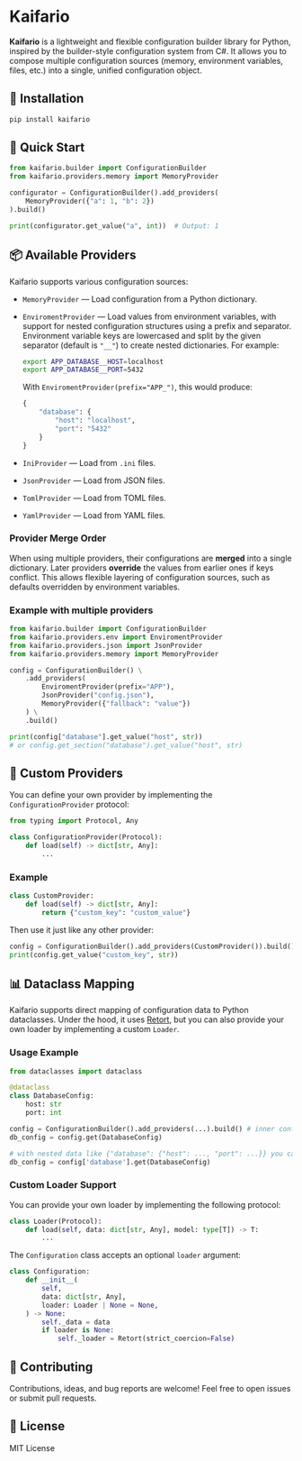# Kaifario

**Kaifario** is a lightweight and flexible configuration builder library for Python, inspired by the builder-style configuration system from C#. It allows you to compose multiple configuration sources (memory, environment variables, files, etc.) into a single, unified configuration object.

## 🔧 Installation

```bash
pip install kaifario
```

## 🚀 Quick Start

```python
from kaifario.builder import ConfigurationBuilder
from kaifario.providers.memory import MemoryProvider

configurator = ConfigurationBuilder().add_providers(
    MemoryProvider({"a": 1, "b": 2})
).build()

print(configurator.get_value("a", int))  # Output: 1
```

## 📦 Available Providers

Kaifario supports various configuration sources:

- `MemoryProvider` — Load configuration from a Python dictionary.
- `EnviromentProvider` — Load values from environment variables, with support for nested configuration structures using a prefix and separator. Environment variable keys are lowercased and split by the given separator (default is `"__"`) to create nested dictionaries. For example:

  ```bash
  export APP_DATABASE__HOST=localhost
  export APP_DATABASE__PORT=5432
  ```

  With `EnviromentProvider(prefix="APP_")`, this would produce:

  ```python
  {
      "database": {
          "host": "localhost",
          "port": "5432"
      }
  }
  ```

- `IniProvider` — Load from `.ini` files.
- `JsonProvider` — Load from JSON files.
- `TomlProvider` — Load from TOML files.
- `YamlProvider` — Load from YAML files.

### Provider Merge Order

When using multiple providers, their configurations are **merged** into a single dictionary. Later providers **override** the values from earlier ones if keys conflict. This allows flexible layering of configuration sources, such as defaults overridden by environment variables.

### Example with multiple providers

```python
from kaifario.builder import ConfigurationBuilder
from kaifario.providers.env import EnviromentProvider
from kaifario.providers.json import JsonProvider
from kaifario.providers.memory import MemoryProvider

config = ConfigurationBuilder() \
    .add_providers(
        EnviromentProvider(prefix="APP"),
        JsonProvider("config.json"),
        MemoryProvider({"fallback": "value"})
    ) \
    .build()

print(config["database"].get_value("host", str))
# or config.get_section("database").get_value("host", str)
```

## 🧹 Custom Providers

You can define your own provider by implementing the `ConfigurationProvider` protocol:

```python
from typing import Protocol, Any

class ConfigurationProvider(Protocol):
    def load(self) -> dict[str, Any]:
        ...
```

### Example

```python
class CustomProvider:
    def load(self) -> dict[str, Any]:
        return {"custom_key": "custom_value"}
```

Then use it just like any other provider:

```python
config = ConfigurationBuilder().add_providers(CustomProvider()).build()
print(config.get_value("custom_key", str))
```

## 📊 Dataclass Mapping

Kaifario supports direct mapping of configuration data to Python dataclasses. Under the hood, it uses [Retort](https://github.com/reagento/adaptix), but you can also provide your own loader by implementing a custom `Loader`.

### Usage Example

```python
from dataclasses import dataclass

@dataclass
class DatabaseConfig:
    host: str
    port: int

config = ConfigurationBuilder().add_providers(...).build() # inner config data should contain {"host": ..., "port": ...}
db_config = config.get(DatabaseConfig)

# with nested data like {"database": {"host": ..., "port": ...}} you can use:
db_config = config['database'].get(DatabaseConfig)
```
### Custom Loader Support

You can provide your own loader by implementing the following protocol:

```python
class Loader(Protocol):
    def load(self, data: dict[str, Any], model: type[T]) -> T:
        ...
```

The `Configuration` class accepts an optional `loader` argument:

```python
class Configuration:
    def __init__(
        self,
        data: dict[str, Any],
        loader: Loader | None = None,
    ) -> None:
        self._data = data
        if loader is None:
            self._loader = Retort(strict_coercion=False)
```

## 🤝 Contributing

Contributions, ideas, and bug reports are welcome! Feel free to open issues or submit pull requests.

## 📃 License

MIT License
